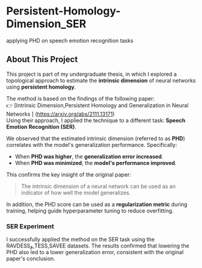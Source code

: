# Persistent-Homology-Dimension_SER
applying PHD on speech emotion recognition tasks
##  About This Project

This project is part of my undergraduate thesis, in which I explored a topological approach to estimate the **intrinsic dimension** of neural networks using **persistent homology**.

The method is based on the findings of the following paper:  
👉 [Intrinsic Dimension,Persistent Homology and Generalization in Neural Networks
] (https://arxiv.org/abs/2111.13171)  
Using their approach, I applied the technique to a different task: **Speech Emotion Recognition (SER)**.

We observed that the estimated intrinsic dimension (referred to as **PHD**) correlates with the model's generalization performance. Specifically:

- When **PHD was higher**, the **generalization error increased**.
- When **PHD was minimized**, the **model's performance improved**.

This confirms the key insight of the original paper:  
> The intrinsic dimension of a neural network can be used as an indicator of how well the model generalizes.

In addition, the PHD score can be used as a **regularization metric** during training, helping guide hyperparameter tuning to reduce overfitting.

###  SER Experiment

I successfully applied the method on the SER task using the RAVDESSو,TESS,SAVEE datasets. The results confirmed that lowering the PHD also led to a lower generalization error, consistent with the original paper's conclusion.

